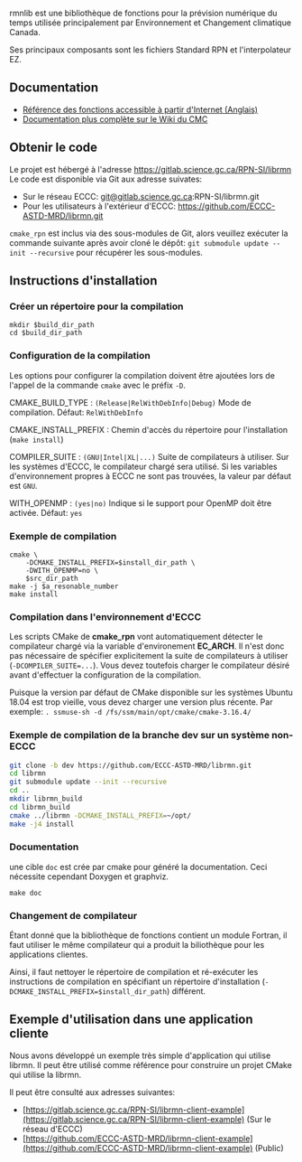 rmnlib est une bibliothèque de fonctions pour la prévision numérique du temps
utilisée principalement par Environnement et Changement climatique Canada.

Ses principaux composants sont les fichiers Standard RPN et
l'interpolateur EZ.


## Documentation
  * [Référence des fonctions accessible à partir d'Internet (Anglais)](https://science:science@collaboration.cmc.ec.gc.ca/science/si/eng/si/libraries/rmnlib/)
  * [Documentation plus complète sur le Wiki du CMC](https://wiki.cmc.ec.gc.ca/wiki/Librmn)


## Obtenir le code

Le projet est hébergé à l'adresse https://gitlab.science.gc.ca/RPN-SI/librmn
Le code est disponible via Git aux adresse suivates:
  * Sur le réseau ECCC: git@gitlab.science.gc.ca:RPN-SI/librmn.git
  * Pour les utilisateurs à l'extérieur d'ECCC: https://github.com/ECCC-ASTD-MRD/librmn.git

`cmake_rpn` est inclus via des sous-modules de Git, alors veuillez exécuter la commande suivante après avoir cloné le dépôt:
`git submodule update --init --recursive`
pour récupérer les sous-modules.


## Instructions d'installation

### Créer un répertoire pour la compilation
```
mkdir $build_dir_path
cd $build_dir_path
```

### Configuration de la compilation

Les options pour configurer la compilation doivent être ajoutées lors de
l'appel de la commande `cmake` avec le préfix `-D`.

CMAKE_BUILD_TYPE
: `(Release|RelWithDebInfo|Debug)` Mode de compilation.  Défaut: `RelWithDebInfo`

CMAKE_INSTALL_PREFIX
: Chemin d'accès du répertoire pour l'installation (`make install`)

COMPILER_SUITE
: `(GNU|Intel|XL|...)` Suite de compilateurs à utiliser.  Sur les systèmes d'ECCC,
le compilateur chargé sera utilisé.  Si les variables d'environnement propres à
ECCC ne sont pas trouvées, la valeur par défaut est `GNU`.

WITH_OPENMP
: `(yes|no)` Indique si le support pour OpenMP doit être activée.  Défaut: `yes`

### Exemple de compilation
```
cmake \
    -DCMAKE_INSTALL_PREFIX=$install_dir_path \
    -DWITH_OPENMP=no \
    $src_dir_path
make -j $a_resonable_number
make install
```

### Compilation dans l'environnement d'ECCC

Les scripts CMake de __cmake_rpn__ vont automatiquement détecter le compilateur
chargé via la variable d'environement __EC_ARCH__.  Il n'est donc pas nécessaire
de spécifier explicitement la suite de compilateurs à utiliser
(`-DCOMPILER_SUITE=...`).  Vous devez toutefois charger le compilateur désiré
avant d'effectuer la configuration de la compilation.

Puisque la version par défaut de CMake disponible sur les systèmes Ubuntu 18.04
est trop vieille, vous devez charger une version plus récente.  Par exemple:
`. ssmuse-sh -d /fs/ssm/main/opt/cmake/cmake-3.16.4/`


### Exemple de compilation de la branche dev sur un système non-ECCC
```bash
git clone -b dev https://github.com/ECCC-ASTD-MRD/librmn.git
cd librmn
git submodule update --init --recursive
cd ..
mkdir librmn_build
cd librmn_build
cmake ../librmn -DCMAKE_INSTALL_PREFIX=~/opt/
make -j4 install
```

### Documentation
une cible `doc` est crée par cmake pour généré la documentation. Ceci nécessite cependant
Doxygen et graphviz.
```
make doc
```

### Changement de compilateur

Étant donné que la bibliothèque de fonctions contient un module Fortran, il
faut utiliser le même compilateur qui a produit la biliothèque pour les
applications clientes.

Ainsi, il faut nettoyer le répertoire de compilation et ré-exécuter les
instructions de compilation en spécifiant un répertoire d'installation
(`-DCMAKE_INSTALL_PREFIX=$install_dir_path`) différent.


## Exemple d'utilisation dans une application cliente

Nous avons développé un exemple très simple d'application qui utilise librmn.
Il peut être utilisé comme référence pour construire un projet CMake qui utilise
la librmn.

Il peut être consulté aux adresses suivantes:
- [https://gitlab.science.gc.ca/RPN-SI/librmn-client-example](https://gitlab.science.gc.ca/RPN-SI/librmn-client-example) (Sur le réseau d'ECCC)
- [https://github.com/ECCC-ASTD-MRD/librmn-client-example](https://github.com/ECCC-ASTD-MRD/librmn-client-example) (Public)
